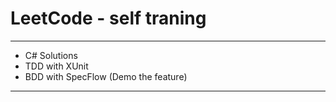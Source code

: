 # LeetCode - self traning 

---

* C# Solutions
* TDD with XUnit
* BDD with SpecFlow (Demo the feature)

---